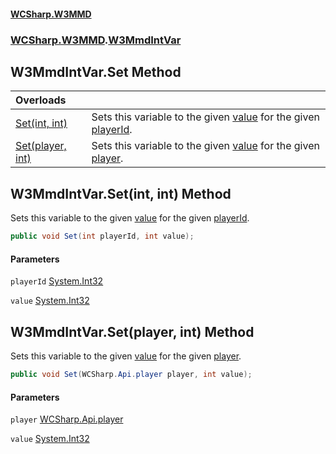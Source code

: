 #### [WCSharp\.W3MMD](README.md 'README')
### [WCSharp\.W3MMD](WCSharp.W3MMD.md 'WCSharp\.W3MMD').[W3MmdIntVar](WCSharp.W3MMD.W3MmdIntVar.md 'WCSharp\.W3MMD\.W3MmdIntVar')

## W3MmdIntVar\.Set Method

| Overloads | |
| :--- | :--- |
| [Set\(int, int\)](WCSharp.W3MMD.W3MmdIntVar.Set.md#WCSharp.W3MMD.W3MmdIntVar.Set(int,int) 'WCSharp\.W3MMD\.W3MmdIntVar\.Set\(int, int\)') | Sets this variable to the given [value](WCSharp.W3MMD.W3MmdIntVar.md#WCSharp.W3MMD.W3MmdIntVar.Set(int,int).value 'WCSharp\.W3MMD\.W3MmdIntVar\.Set\(int, int\)\.value') for the given [playerId](WCSharp.W3MMD.W3MmdIntVar.md#WCSharp.W3MMD.W3MmdIntVar.Set(int,int).playerId 'WCSharp\.W3MMD\.W3MmdIntVar\.Set\(int, int\)\.playerId')\. |
| [Set\(player, int\)](WCSharp.W3MMD.W3MmdIntVar.Set.md#WCSharp.W3MMD.W3MmdIntVar.Set(WCSharp.Api.player,int) 'WCSharp\.W3MMD\.W3MmdIntVar\.Set\(WCSharp\.Api\.player, int\)') | Sets this variable to the given [value](WCSharp.W3MMD.W3MmdIntVar.md#WCSharp.W3MMD.W3MmdIntVar.Set(WCSharp.Api.player,int).value 'WCSharp\.W3MMD\.W3MmdIntVar\.Set\(WCSharp\.Api\.player, int\)\.value') for the given [player](WCSharp.W3MMD.W3MmdIntVar.md#WCSharp.W3MMD.W3MmdIntVar.Set(WCSharp.Api.player,int).player 'WCSharp\.W3MMD\.W3MmdIntVar\.Set\(WCSharp\.Api\.player, int\)\.player')\. |

<a name='WCSharp.W3MMD.W3MmdIntVar.Set(int,int)'></a>

## W3MmdIntVar\.Set\(int, int\) Method

Sets this variable to the given [value](WCSharp.W3MMD.W3MmdIntVar.md#WCSharp.W3MMD.W3MmdIntVar.Set(int,int).value 'WCSharp\.W3MMD\.W3MmdIntVar\.Set\(int, int\)\.value') for the given [playerId](WCSharp.W3MMD.W3MmdIntVar.md#WCSharp.W3MMD.W3MmdIntVar.Set(int,int).playerId 'WCSharp\.W3MMD\.W3MmdIntVar\.Set\(int, int\)\.playerId')\.

```csharp
public void Set(int playerId, int value);
```
#### Parameters

<a name='WCSharp.W3MMD.W3MmdIntVar.Set(int,int).playerId'></a>

`playerId` [System\.Int32](https://learn.microsoft.com/en-us/dotnet/api/system.int32 'System\.Int32')

<a name='WCSharp.W3MMD.W3MmdIntVar.Set(int,int).value'></a>

`value` [System\.Int32](https://learn.microsoft.com/en-us/dotnet/api/system.int32 'System\.Int32')

<a name='WCSharp.W3MMD.W3MmdIntVar.Set(WCSharp.Api.player,int)'></a>

## W3MmdIntVar\.Set\(player, int\) Method

Sets this variable to the given [value](WCSharp.W3MMD.W3MmdIntVar.md#WCSharp.W3MMD.W3MmdIntVar.Set(WCSharp.Api.player,int).value 'WCSharp\.W3MMD\.W3MmdIntVar\.Set\(WCSharp\.Api\.player, int\)\.value') for the given [player](WCSharp.W3MMD.W3MmdIntVar.md#WCSharp.W3MMD.W3MmdIntVar.Set(WCSharp.Api.player,int).player 'WCSharp\.W3MMD\.W3MmdIntVar\.Set\(WCSharp\.Api\.player, int\)\.player')\.

```csharp
public void Set(WCSharp.Api.player player, int value);
```
#### Parameters

<a name='WCSharp.W3MMD.W3MmdIntVar.Set(WCSharp.Api.player,int).player'></a>

`player` [WCSharp\.Api\.player](https://learn.microsoft.com/en-us/dotnet/api/wcsharp.api.player 'WCSharp\.Api\.player')

<a name='WCSharp.W3MMD.W3MmdIntVar.Set(WCSharp.Api.player,int).value'></a>

`value` [System\.Int32](https://learn.microsoft.com/en-us/dotnet/api/system.int32 'System\.Int32')